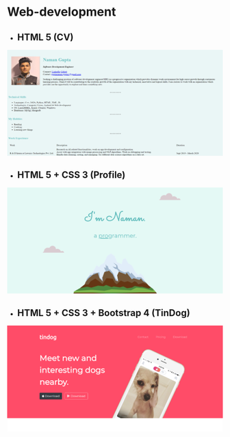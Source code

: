 # Web-development
* ## HTML 5 (CV)
![cv1](https://github.com/namangupta-98/Web-Dev/blob/master/Sample-images/cv1.png)
* ## HTML 5 + CSS 3 (Profile)
![cv2](https://github.com/namangupta-98/Web-Dev/blob/master/Sample-images/cv2.png)
* ## HTML 5 + CSS 3 + Bootstrap 4 (TinDog)
![tindog](https://github.com/namangupta-98/Web-Dev/blob/master/Sample-images/tindog.png)


